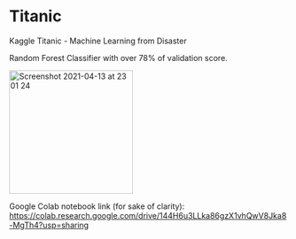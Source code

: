 # Titanic
Kaggle Titanic - Machine Learning from Disaster

Random Forest Classifier with over 78% of validation score.

<img width="223" alt="Screenshot 2021-04-13 at 23 01 24" src="https://user-images.githubusercontent.com/64697142/114620823-402e0d80-9cac-11eb-8561-09eab8e8a9e5.png">

Google Colab notebook link (for sake of clarity): https://colab.research.google.com/drive/144H6u3LLka86gzX1vhQwV8Jka8-MgTh4?usp=sharing
